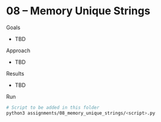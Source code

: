 # 08 – Memory Unique Strings

Goals
- TBD

Approach
- TBD

Results
- TBD

Run
```bash path=null start=null
# Script to be added in this folder
python3 assignments/08_memory_unique_strings/<script>.py
```
